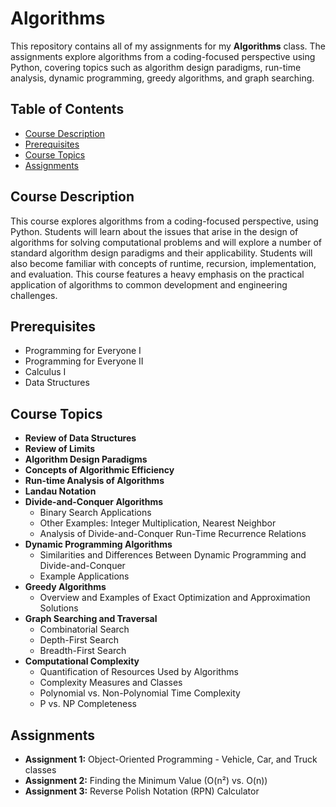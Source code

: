 # Algorithms

This repository contains all of my assignments for my **Algorithms** class. The assignments explore algorithms from a coding-focused perspective using Python, covering topics such as algorithm design paradigms, run-time analysis, dynamic programming, greedy algorithms, and graph searching.

## Table of Contents
- [Course Description](#course-description)
- [Prerequisites](#prerequisites)
- [Course Topics](#course-topics)
- [Assignments](#assignments)

## Course Description
This course explores algorithms from a coding-focused perspective, using Python. Students will learn about the issues that arise in the design of algorithms for solving computational problems and will explore a number of standard algorithm design paradigms and their applicability. Students will also become familiar with concepts of runtime, recursion, implementation, and evaluation. This course features a heavy emphasis on the practical application of algorithms to common development and engineering challenges.

## Prerequisites
- Programming for Everyone I
- Programming for Everyone II
- Calculus I
- Data Structures

## Course Topics
- **Review of Data Structures**
- **Review of Limits**
- **Algorithm Design Paradigms**
- **Concepts of Algorithmic Efficiency**
- **Run-time Analysis of Algorithms**
- **Landau Notation**
- **Divide-and-Conquer Algorithms**
  - Binary Search Applications
  - Other Examples: Integer Multiplication, Nearest Neighbor
  - Analysis of Divide-and-Conquer Run-Time Recurrence Relations
- **Dynamic Programming Algorithms**
  - Similarities and Differences Between Dynamic Programming and Divide-and-Conquer
  - Example Applications
- **Greedy Algorithms**
  - Overview and Examples of Exact Optimization and Approximation Solutions
- **Graph Searching and Traversal**
  - Combinatorial Search
  - Depth-First Search
  - Breadth-First Search
- **Computational Complexity**
  - Quantification of Resources Used by Algorithms
  - Complexity Measures and Classes
  - Polynomial vs. Non-Polynomial Time Complexity
  - P vs. NP Completeness

## Assignments
- **Assignment 1:** Object-Oriented Programming - Vehicle, Car, and Truck classes
- **Assignment 2:** Finding the Minimum Value (O(n²) vs. O(n))
- **Assignment 3:** Reverse Polish Notation (RPN) Calculator
